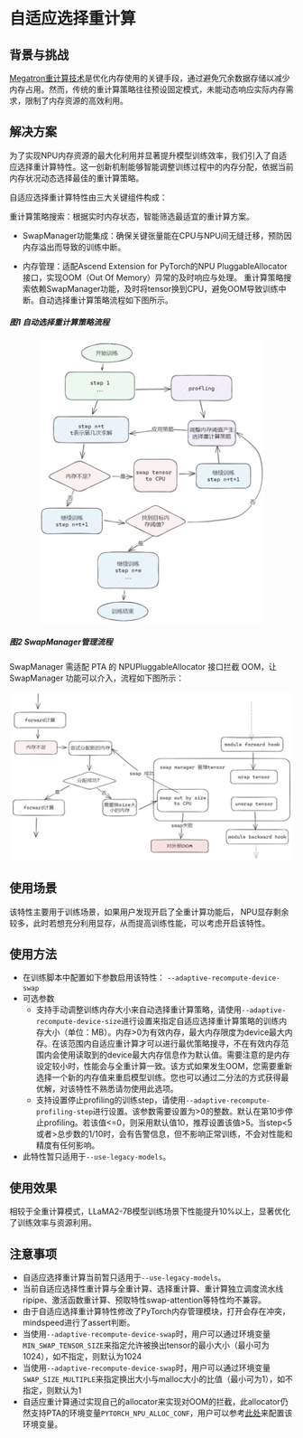 # 自适应选择重计算

## 背景与挑战

[Megatron重计算技术](./recomputation.md)是优化内存使用的关键手段，通过避免冗余数据存储以减少内存占用。然而，传统的重计算策略往往预设固定模式，未能动态响应实际内存需求，限制了内存资源的高效利用。

## 解决方案

为了实现NPU内存资源的最大化利用并显著提升模型训练效率，我们引入了自适应选择重计算特性。这一创新机制能够智能调整训练过程中的内存分配，依据当前内存状况动态选择最佳的重计算策略。

自适应选择重计算特性由三大关键组件构成：

重计算策略搜索：根据实时内存状态，智能筛选最适宜的重计算方案。
* SwapManager功能集成：确保关键张量能在CPU与NPU间无缝迁移，预防因内存溢出而导致的训练中断。
+ 内存管理：适配Ascend Extension for PyTorch的NPU PluggableAllocator接口，实现OOM（Out Of Memory）异常的及时响应与处理。
重计算策略搜索依赖SwapManager功能，及时将tensor换到CPU，避免OOM导致训练中断。自动选择重计算策略流程如下图所示。

##### 图1 自动选择重计算策略流程

<p align="center"> <img src="../../sources/images/adaptive_recompute_a.png" height="500px" width="400px"></p>

##### 图2 SwapManager管理流程
SwapManager 需适配 PTA 的 NPUPluggableAllocator 接口拦截 OOM，让 SwapManager 功能可以介入，流程如下图所示：
<p align="center"> <img src="../../sources/images/adaptive_recompute_b.png" height="300px" width="500px"></p>

## 使用场景

该特性主要用于训练场景，如果用户发现开启了全重计算功能后， NPU显存剩余较多，此时若想充分利用显存，从而提高训练性能，可以考虑开启该特性。

## 使用方法

* 在训练脚本中配置如下参数启用该特性：
`--adaptive-recompute-device-swap`
*  可选参数
    * 支持手动调整训练内存大小来自动选择重计算策略，请使用`--adaptive-recompute-device-size`进行设置来指定自适应选择重计算策略的训练内存大小（单位：MB）。内存>0为有效内存，最大内存限度为device最大内存。在该范围内自适应重计算才可以进行最优策略搜寻，不在有效内存范围内会使用读取到的device最大内存信息作为默认值。需要注意的是内存设定较小时，性能会与全重计算一致。该方式如果发生OOM，您需要重新选择一个新的内存值来重启模型训练。您也可以通过二分法的方式获得最优解，对该特性不熟悉请勿使用此选项。
    * 支持设置停止profiling的训练step，请使用`--adaptive-recompute-profiling-step`进行设置。该参数需要设置为>0的整数。默认在第10步停止profiling。若该值<=0，则采用默认值10，推荐设置该值>5。当step<5或者>总步数的1/10时，会有告警信息，但不影响正常训练，不会对性能和精度有任何影响。
*  此特性暂只适用于`--use-legacy-models`。

## 使用效果

相较于全重计算模式，LLaMA2-7B模型训练场景下性能提升10%以上，显著优化了训练效率与资源利用。

## 注意事项

- 自适应选择重计算当前暂只适用于`--use-legacy-models`。
- 当前自适应选择性重计算与全重计算、选择重计算、重计算独立调度流水线ripipe、激活函数重计算、预取特性swap-attention等特性均不兼容。
- 由于自适应选择重计算特性修改了PyTorch内存管理模块，打开会存在冲突，mindspeed进行了assert判断。
- 当使用`--adaptive-recompute-device-swap`时，用户可以通过环境变量`MIN_SWAP_TENSOR_SIZE`来指定允许被换出tensor的最小大小（最小可为1024），如不指定，则默认为1024
- 当使用`--adaptive-recompute-device-swap`时，用户可以通过环境变量`SWAP_SIZE_MULTIPLE`来指定换出大小与malloc大小的比值（最小可为1），如不指定，则默认为1
- 自适应重计算通过实现自己的allocator来实现对OOM的拦截，此allocator仍然支持PTA的环境变量`PYTORCH_NPU_ALLOC_CONF`，用户可以参考[此处](https://www.hiascend.com/document/detail/zh/CANNCommunityEdition/80RC2alpha001/apiref/envref/envref_07_0053.html)来配置该环境变量。